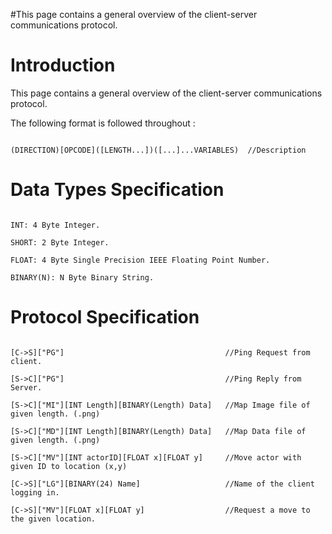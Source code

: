 #This page contains a general overview of the client-server communications protocol.

# Introduction #

This page contains a general overview of the client-server communications protocol.

The following format is followed throughout :

```

(DIRECTION)[OPCODE]([LENGTH...])([...]...VARIABLES)  //Description

```

# Data Types Specification #

```

INT: 4 Byte Integer.

SHORT: 2 Byte Integer.

FLOAT: 4 Byte Single Precision IEEE Floating Point Number.

BINARY(N): N Byte Binary String.

```

# Protocol Specification #

```

[C->S]["PG"]	                                //Ping Request from client.

[S->C]["PG"]	                                //Ping Reply from Server.

[S->C]["MI"][INT Length][BINARY(Length) Data]   //Map Image file of given length. (.png)

[S->C]["MD"][INT Length][BINARY(Length) Data]   //Map Data file of given length. (.png)

[S->C]["MV"][INT actorID][FLOAT x][FLOAT y]     //Move actor with given ID to location (x,y)

[C->S]["LG"][BINARY(24) Name]                   //Name of the client logging in.

[C->S]["MV"][FLOAT x][FLOAT y]                  //Request a move to the given location.

```